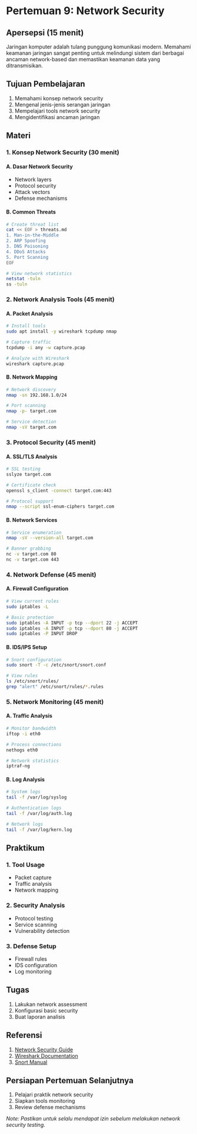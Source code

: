 # Pertemuan 9: Network Security

## Apersepsi (15 menit)
Jaringan komputer adalah tulang punggung komunikasi modern. Memahami keamanan jaringan sangat penting untuk melindungi sistem dari berbagai ancaman network-based dan memastikan keamanan data yang ditransmisikan.

## Tujuan Pembelajaran
1. Memahami konsep network security
2. Mengenal jenis-jenis serangan jaringan
3. Mempelajari tools network security
4. Mengidentifikasi ancaman jaringan

## Materi

### 1. Konsep Network Security (30 menit)
#### A. Dasar Network Security
- Network layers
- Protocol security
- Attack vectors
- Defense mechanisms

#### B. Common Threats
```bash
# Create threat list
cat << EOF > threats.md
1. Man-in-the-Middle
2. ARP Spoofing
3. DNS Poisoning
4. DDoS Attacks
5. Port Scanning
EOF

# View network statistics
netstat -tuln
ss -tuln
```

### 2. Network Analysis Tools (45 menit)
#### A. Packet Analysis
```bash
# Install tools
sudo apt install -y wireshark tcpdump nmap

# Capture traffic
tcpdump -i any -w capture.pcap

# Analyze with Wireshark
wireshark capture.pcap
```

#### B. Network Mapping
```bash
# Network discovery
nmap -sn 192.168.1.0/24

# Port scanning
nmap -p- target.com

# Service detection
nmap -sV target.com
```

### 3. Protocol Security (45 menit)
#### A. SSL/TLS Analysis
```bash
# SSL testing
sslyze target.com

# Certificate check
openssl s_client -connect target.com:443

# Protocol support
nmap --script ssl-enum-ciphers target.com
```

#### B. Network Services
```bash
# Service enumeration
nmap -sV --version-all target.com

# Banner grabbing
nc -v target.com 80
nc -v target.com 443
```

### 4. Network Defense (45 menit)
#### A. Firewall Configuration
```bash
# View current rules
sudo iptables -L

# Basic protection
sudo iptables -A INPUT -p tcp --dport 22 -j ACCEPT
sudo iptables -A INPUT -p tcp --dport 80 -j ACCEPT
sudo iptables -P INPUT DROP
```

#### B. IDS/IPS Setup
```bash
# Snort configuration
sudo snort -T -c /etc/snort/snort.conf

# View rules
ls /etc/snort/rules/
grep "alert" /etc/snort/rules/*.rules
```

### 5. Network Monitoring (45 menit)
#### A. Traffic Analysis
```bash
# Monitor bandwidth
iftop -i eth0

# Process connections
nethogs eth0

# Network statistics
iptraf-ng
```

#### B. Log Analysis
```bash
# System logs
tail -f /var/log/syslog

# Authentication logs
tail -f /var/log/auth.log

# Network logs
tail -f /var/log/kern.log
```

## Praktikum
### 1. Tool Usage
- Packet capture
- Traffic analysis
- Network mapping

### 2. Security Analysis
- Protocol testing
- Service scanning
- Vulnerability detection

### 3. Defense Setup
- Firewall rules
- IDS configuration
- Log monitoring

## Tugas
1. Lakukan network assessment
2. Konfigurasi basic security
3. Buat laporan analisis

## Referensi
1. [Network Security Guide](https://www.sans.org/security-resources/tcpip.pdf)
2. [Wireshark Documentation](https://www.wireshark.org/docs/)
3. [Snort Manual](https://www.snort.org/documents)

## Persiapan Pertemuan Selanjutnya
1. Pelajari praktik network security
2. Siapkan tools monitoring
3. Review defense mechanisms

*Note: Pastikan untuk selalu mendapat izin sebelum melakukan network security testing.*